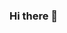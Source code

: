 ### Hi there 👋

<!--
**Salome-Cha/Salome-Cha** is a ✨ _special_ ✨ repository because its `README.md` (this file) appears on your GitHub profile.


- 🔭 I’m currently working on some project in Javascript, React, Node.js
- 👯 I’m looking to collaborate on meaningful projects, related to space, education, science, medecine or anything meaningful.
- 💬 Ask me about space tech. I worked as a product manager in space for 6 years and I will always be please to talk about this.
- 📫 How to reach me: salome.charpignon@gmail.com
- 

🙏🏻 Thank you for visiting my profile.
